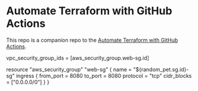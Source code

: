 # Automate Terraform with GitHub Actions


This repo is a companion repo to the [Automate Terraform with GitHub Actions](https://learn.hashicorp.com/tutorials/terraform/github-actions?in=terraform/automation).


 vpc_security_group_ids = [aws_security_group.web-sg.id]


 resource "aws_security_group" "web-sg" {
  name = "${random_pet.sg.id}-sg"
  ingress {
    from_port   = 8080
    to_port     = 8080
    protocol    = "tcp"
    cidr_blocks = ["0.0.0.0/0"]
  }
}

